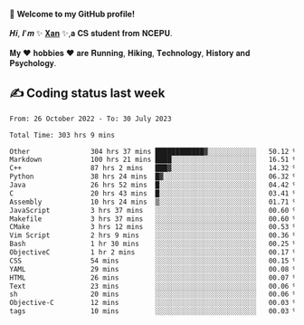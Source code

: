 🎉 **Welcome to my GitHub profile!**</br></br>
𝑯𝒊, 𝑰'𝒎 ✨ [𝐗𝐚𝐧](https://xancoding.cn/) ✨,𝐚 𝐂𝐒 𝐬𝐭𝐮𝐝𝐞𝐧𝐭 𝐟𝐫𝐨𝐦 𝐍𝐂𝐄𝐏𝐔.</br></br>
𝐌𝐲 ❤ 𝐡𝐨𝐛𝐛𝐢𝐞𝐬 ❤ 𝐚𝐫𝐞 𝐑𝐮𝐧𝐧𝐢𝐧𝐠, 𝐇𝐢𝐤𝐢𝐧𝐠, 𝐓𝐞𝐜𝐡𝐧𝐨𝐥𝐨𝐠𝐲, 𝐇𝐢𝐬𝐭𝐨𝐫𝐲 𝐚𝐧𝐝 𝐏𝐬𝐲𝐜𝐡𝐨𝐥𝐨𝐠𝐲.

## ✍️ Coding status last week
<!--START_SECTION:waka-->

```txt
From: 26 October 2022 - To: 30 July 2023

Total Time: 303 hrs 9 mins

Other               304 hrs 37 mins ████████████▓░░░░░░░░░░░░   50.12 %
Markdown            100 hrs 21 mins ████░░░░░░░░░░░░░░░░░░░░░   16.51 %
C++                 87 hrs 2 mins   ███▓░░░░░░░░░░░░░░░░░░░░░   14.32 %
Python              38 hrs 24 mins  █▓░░░░░░░░░░░░░░░░░░░░░░░   06.32 %
Java                26 hrs 52 mins  █░░░░░░░░░░░░░░░░░░░░░░░░   04.42 %
C                   20 hrs 43 mins  █░░░░░░░░░░░░░░░░░░░░░░░░   03.41 %
Assembly            10 hrs 24 mins  ▒░░░░░░░░░░░░░░░░░░░░░░░░   01.71 %
JavaScript          3 hrs 37 mins   ░░░░░░░░░░░░░░░░░░░░░░░░░   00.60 %
Makefile            3 hrs 37 mins   ░░░░░░░░░░░░░░░░░░░░░░░░░   00.60 %
CMake               3 hrs 12 mins   ░░░░░░░░░░░░░░░░░░░░░░░░░   00.53 %
Vim Script          2 hrs 9 mins    ░░░░░░░░░░░░░░░░░░░░░░░░░   00.36 %
Bash                1 hr 30 mins    ░░░░░░░░░░░░░░░░░░░░░░░░░   00.25 %
ObjectiveC          1 hr 2 mins     ░░░░░░░░░░░░░░░░░░░░░░░░░   00.17 %
CSS                 54 mins         ░░░░░░░░░░░░░░░░░░░░░░░░░   00.15 %
YAML                29 mins         ░░░░░░░░░░░░░░░░░░░░░░░░░   00.08 %
HTML                26 mins         ░░░░░░░░░░░░░░░░░░░░░░░░░   00.07 %
Text                23 mins         ░░░░░░░░░░░░░░░░░░░░░░░░░   00.06 %
sh                  20 mins         ░░░░░░░░░░░░░░░░░░░░░░░░░   00.06 %
Objective-C         12 mins         ░░░░░░░░░░░░░░░░░░░░░░░░░   00.03 %
tags                10 mins         ░░░░░░░░░░░░░░░░░░░░░░░░░   00.03 %
```

<!--END_SECTION:waka-->


<!-- ## 📈 My GitHub Stats
<p align="center">
    <img height="137px" src="https://github-readme-stats.vercel.app/api?username=Xancoding&hide_title=true&hide_border=true&show_icons=trueline_height=21&text_color=000&icon_color=000&bg_color=0,ea6161,ffc64d,fffc4d,52fa5a&theme=graywhite" /> 
    <img src="https://github-readme-stats.vercel.app/api/top-langs/?username=Xancoding&hide_title=true&hide_border=true&layout=compact&langs_count=6&text_color=000&icon_color=fff&bg_color=0,52fa5a,4dfcff,c64dff&theme=graywhite" /> 
</p> -->

<!-- ## 🔥 My GitHub activities of last 31 days.
<div align="center"> <img src="https://activity-graph.herokuapp.com/graph?username=XanCoding&theme=xcode" /> </div> -->

<!-- <p align="center"> 
  Visitor count<br/>
  <img src="https://profile-counter.glitch.me/xancoding/count.svg" />
</p> -->
